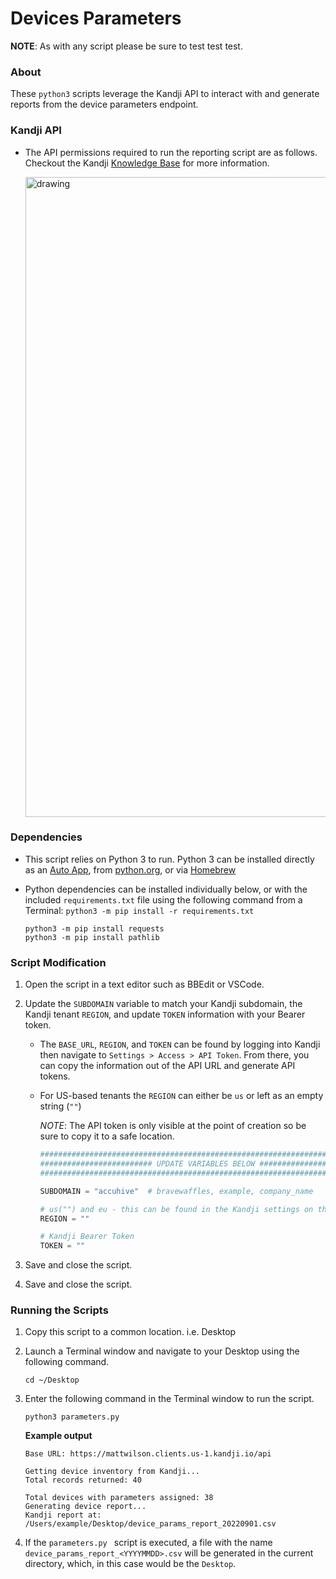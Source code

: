 # Devices Parameters

**NOTE**: As with any script please be sure to test test test.

### About

These `python3` scripts leverage the Kandji API to interact with and generate reports from the device parameters endpoint.

### Kandji API

- The API permissions required to run the reporting script are as follows. Checkout the Kandji [Knowledge Base](https://support.kandji.io) for more information.

    <img src="images/api_permissions_required.png" alt="drawing" width="1024"/>

### Dependencies

- This script relies on Python 3 to run. Python 3 can be installed directly as an [Auto App](https://support.kandji.io/kb/auto-apps-overview), from [python.org](https://www.python.org/downloads/), or via [Homebrew](https://brew.sh)

- Python dependencies can be installed individually below, or with the included `requirements.txt` file using the following command from a Terminal: `python3 -m pip install -r requirements.txt`

    ```
    python3 -m pip install requests
    python3 -m pip install pathlib
    ```

### Script Modification

1. Open the script in a text editor such as BBEdit or VSCode.
1. Update the `SUBDOMAIN` variable to match your Kandji subdomain, the Kandji tenant `REGION`, and update `TOKEN` information with your Bearer token.

    - The `BASE_URL`, `REGION`, and `TOKEN` can be found by logging into Kandji then navigate to `Settings > Access > API Token`. From there, you can copy the information out of the API URL and generate API tokens.
    - For US-based tenants the `REGION` can either be `us` or left as an empty string (`""`)

        *NOTE*: The API token is only visible at the point of creation so be sure to copy it to a safe location.

        ```python
        ########################################################################################
        ######################### UPDATE VARIABLES BELOW #######################################
        ########################################################################################

        SUBDOMAIN = "accuhive"  # bravewaffles, example, company_name

        # us("") and eu - this can be found in the Kandji settings on the Access tab
        REGION = ""

        # Kandji Bearer Token
        TOKEN = ""
        ```

1. Save and close the script.

1. Save and close the script.

### Running the Scripts

1. Copy this script to a common location. i.e. Desktop
2. Launch a Terminal window and navigate to your Desktop using the following command.

    `cd ~/Desktop`

3. Enter the following command in the Terminal window to run the script.

    `python3 parameters.py`
    
    **Example output**
    
    ```
    Base URL: https://mattwilson.clients.us-1.kandji.io/api
    
    Getting device inventory from Kandji...
    Total records returned: 40
    
    Total devices with parameters assigned: 38
    Generating device report...
    Kandji report at: /Users/example/Desktop/device_params_report_20220901.csv
    ```

4. If the `parameters.py ` script is executed, a file with the name `device_params_report_<YYYYMMDD>.csv` will be generated in the current directory, which, in this case would be the `Desktop`.

